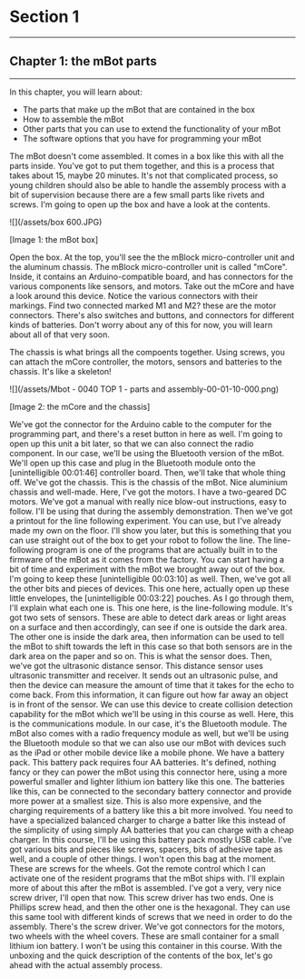 # Section 1

---

## Chapter 1: the mBot parts

---

In this chapter, you will learn about:

* The parts that make up the mBot that are contained in the box
* How to assemble the mBot
* Other parts that you can use to extend the functionality of your mBot
* The software options that you have for programming your mBot



The mBot doesn't come assembled. It comes in a box like this with all the parts inside. You've got to put them together, and this is a process that takes about 15, maybe 20 minutes. It's not that complicated process, so young children should also be able to handle the assembly process with a bit of supervision because there are a few small parts like rivets and screws. I'm going to open up the box and have a look at the contents.

![](/assets/box 600.JPG)

\[Image 1: the mBot box\]

Open the box. At the top, you'll see the the mBlock micro-controller unit and the aluminum chassis. The mBlock micro-controller unit is called "mCore". Inside, it contains an Arduino-compatible board, and has connectors for the various components like sensors, and motors. Take out the mCore and have a look around this device. Notice the various connectors with their markings. Find two connected marked M1 and M2? these are the motor connectors. There's also switches and buttons, and connectors for different kinds of batteries. Don't worry about any of this for now, you will learn about all of that very soon.

The chassis is what brings all the compoents together. Using screws, you can attach the mCore controller, the motors, sensors and batteries to the chassis. It's like a skeleton!

![](/assets/Mbot - 0040 TOP 1 - parts and assembly-00-01-10-000.png)

\[Image 2: the mCore and the chassis\]

We've got the connector for the Arduino cable to the computer for the programming part, and there's a reset button in here as well. I'm going to open up this unit a bit later, so that we can also connect the radio component. In our case, we'll be using the Bluetooth version of the mBot. We'll open up this case and plug in the Bluetooth module onto the \[unintelligible 00:01:46\] controller board.Then, we'll take that whole thing off. We've got the chassis. This is the chassis of the mBot. Nice aluminium chassis and well-made. Here, I've got the motors. I have a two-geared DC motors. We've got a manual with really nice blow-out instructions, easy to follow. I'll be using that during the assembly demonstration. Then we've got a printout for the line following experiment. You can use, but I've already made my own on the floor. I'll show you later, but this is something that you can use straight out of the box to get your robot to follow the line. The line-following program is one of the programs that are actually built in to the firmware of the mBot as it comes from the factory.You can start having a bit of time and experiment with the mBot we brought away out of the box. I'm going to keep these \[unintelligible 00:03:10\] as well. Then, we've got all the other bits and pieces of devices. This one here, actually open up these little envelopes, the \[unintelligible 00:03:22\] pouches. As I go through them, I'll explain what each one is. This one here, is the line-following module. It's got two sets of sensors.These are able to detect dark areas or light areas on a surface and then accordingly, can see if one is outside the dark area. The other one is inside the dark area, then information can be used to tell the mBot to shift towards the left in this case so that both sensors are in the dark area on the paper and so on. This is what the sensor does. Then, we've got the ultrasonic distance sensor. This distance sensor uses ultrasonic transmitter and receiver. It sends out an ultrasonic pulse, and then the device can measure the amount of time that it takes for the echo to come back.From this information, it can figure out how far away an object is in front of the sensor. We can use this device to create collision detection capability for the mBot which we'll be using in this course as well. Here, this is the communications module. In our case, it's the Bluetooth module. The mBot also comes with a radio frequency module as well, but we'll be using the Bluetooth module so that we can also use our mBot with devices such as the iPad or other mobile device like a mobile phone. We have a battery pack. This battery pack requires four AA batteries. It's defined, nothing fancy or they can power the mBot using this connector here, using a more powerful smaller and lighter lithium ion battery like this one.The batteries like this, can be connected to the secondary battery connector and provide more power at a smallest size. This is also more expensive, and the charging requirements of a battery like this a bit more involved. You need to have a specialized balanced charger to charge a batter like this instead of the simplicity of using simply AA batteries that you can charge with a cheap charger. In this course, I'll be using this battery pack mostly USB cable. I've got various bits and pieces like screws, spacers, bits of adhesive tape as well, and a couple of other things. I won't open this bag at the moment. These are screws for the wheels. Got the remote control which I can activate one of the resident programs that the mBot ships with.I'll explain more of about this after the mBot is assembled. I've got a very, very nice screw driver, I'll open that now. This screw driver has two ends. One is Phillips screw head, and then the other one is the hexagonal. They can use this same tool with different kinds of screws that we need in order to do the assembly. There's the screw driver. We've got connectors for the motors, two wheels with the wheel covers. These are small container for a small lithium ion battery. I won't be using this container in this course. With the unboxing and the quick description of the contents of the box, let's go ahead with the actual assembly process.


